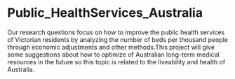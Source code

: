 # Public_HealthServices_Australia
Our research questions focus on how to improve the public health services of Victorian residents by analyzing the number of beds per thousand people through economic adjustments and other methods.This project will give some suggestions about how to optimize of Australian long-term medical resources in the future so this topic is related to the liveability and health of Australia.
